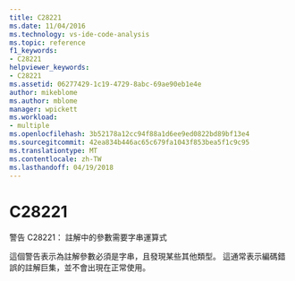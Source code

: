 ```yaml
---
title: C28221
ms.date: 11/04/2016
ms.technology: vs-ide-code-analysis
ms.topic: reference
f1_keywords:
- C28221
helpviewer_keywords:
- C28221
ms.assetid: 06277429-1c19-4729-8abc-69ae90eb1e4e
author: mikeblome
ms.author: mblome
manager: wpickett
ms.workload:
- multiple
ms.openlocfilehash: 3b52178a12cc94f88a1d6ee9ed0822bd89bf13e4
ms.sourcegitcommit: 42ea834b446ac65c679fa1043f853bea5f1c9c95
ms.translationtype: MT
ms.contentlocale: zh-TW
ms.lasthandoff: 04/19/2018
---
```

# <a name="c28221"></a>C28221
警告 C28221： 註解中的參數需要字串運算式

 這個警告表示為註解參數必須是字串，且發現某些其他類型。 這通常表示編碼錯誤的註解巨集，並不會出現在正常使用。